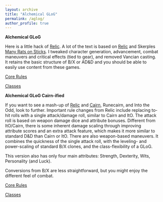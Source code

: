```yaml
---
layout: archive
title: "Alchemical GLoG"
permalink: /aglog/
author_profile: true
---
```


**Alchemical GLoG**

Here is a little hack of [Relic](https://lonely-adventurer.itch.io/relic-v3). A lot of the text is based on [Relic](https://lonely-adventurer.itch.io/relic-v3) and Skerples [Many Rats on Sticks](https://coinsandscrolls.blogspot.com/2019/10/osr-glog-based-homebrew-v2-many-rats-on.html). I tweaked character generation, advancement, combat maneuvers and critical effects (tied to gear), and removed Vancian casting. It retains the basic structure of B/X or AD&D and you should be able to easily use content from these games.

[Core Rules](https://alchemical-lich.github.io/aglog-rules/)

[Classes](https://alchemical-lich.github.io/aglog-classes/)


**Alchemical GLoG Cairn-ified**

If you want to see a mash-up of [Relic](https://lonely-adventurer.itch.io/relic-v3) and [Cairn](https://cairnrpg.com/), Runecairn, and Into the Odd, look to further. Important rule changes from Relic include replacing to-hit rolls with a single attack/damage roll, similar to Cairn and ItO. The attack roll is based on weapon damage dice and attribute bonuses. Different from ItO/Cairn, there is some inherent damage scaling through improving attribute scores and an extra attack feature, which makes it more similar to standard D&D than Cairn or ItO. There are also weapon-based maneuvers. It combines the quickness of the single attack roll, with the leveling- and power-scaling of standard B/X clones, and the class-flexibility of a GLoG.

This version also has only four main attributes: Strength, Dexterity, Wits, Personality (and Luck).

Conversions from B/X are less straightforward, but you might enjoy the different feel of combat.

[Core Rules](https://alchemical-lich.github.io/aglog-rules-nohit/)

[Classes](https://alchemical-lich.github.io/aglog-classes-nohit/)
